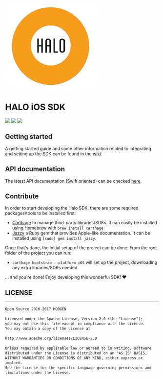 ![Halo](halo.png)

# HALO iOS SDK

![](https://img.shields.io/badge/Swift-2.0-blue.svg) ![](https://img.shields.io/badge/Carthage-compatible-brightgreen.svg) ![](https://img.shields.io/badge/CocoaPods-compatible-brightgreen.svg)

## Getting started

A getting started guide and some other information related to integrating and setting up the SDK can be found in the [wiki](https://bitbucket.org/mobgen/halo-sdk-ios/wiki/Home).

## API documentation

The latest API documentation (Swift oriented) can be checked [here](http://borjasantos.bitbucket.org/docs/ios/halo-sdk/).

## Contribute

In order to start developing the Halo SDK, there are some required packages/tools to be installed first:

* [Carthage](https://github.com/Carthage/Carthage) to manage third-party libraries/SDKs. It can easily be installed using [Homebrew](http://brew.sh/) with `brew install carthage`
* [Jazzy](https://github.com/Realm/jazzy) a Ruby gem that provides Apple-like documentation. It can be installed using `[sudo] gem install jazzy`.

Once that's done, the initial setup of the project can be done. From the root folder of the project you can run:

* `carthage bootstrap --platform iOS` will set up the project, downloading any extra libraries/SDKs needed.

... and you're done! Enjoy developing this wonderful SDK! :heart:

## LICENSE ##
---------------
```
Open Source 2016-2017 MOBGEN

Licensed under the Apache License, Version 2.0 (the "License");
you may not use this file except in compliance with the License.
You may obtain a copy of the License at

http://www.apache.org/licenses/LICENSE-2.0

Unless required by applicable law or agreed to in writing, software
distributed under the License is distributed on an "AS IS" BASIS,
WITHOUT WARRANTIES OR CONDITIONS OF ANY KIND, either express or implied.
See the License for the specific language governing permissions and
limitations under the License.
```
